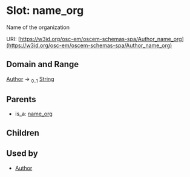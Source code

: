 
# Slot: name_org

Name of the organization

URI: [https://w3id.org/osc-em/oscem-schemas-spa/Author_name_org](https://w3id.org/osc-em/oscem-schemas-spa/Author_name_org)


## Domain and Range

[Author](Author.md) &#8594;  <sub>0..1</sub> [String](types/String.md)

## Parents

 *  is_a: [name_org](name_org.md)

## Children


## Used by

 * [Author](Author.md)
